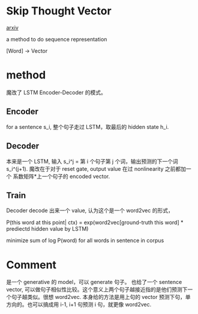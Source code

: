 # Skip Thought Vector

[arxiv](https://arxiv.org/pdf/1506.06726.pdf)

a method to do sequence representation

[Word] -> Vector

# method

魔改了 LSTM Encoder-Decoder 的模式。

## Encoder

for a sentence s_i, 整个句子走过 LSTM，取最后的 hidden state h_i.

## Decoder

本来是一个 LSTM, 输入 s_i^j = 第 i 个句子第 j 个词，输出预测的下一个词 s_i^(j+1). 魔改在于对于 reset gate, output value 在过 nonlinearity 之前都加一个 系数矩阵*上一个句子的 encoded vector. 

## Train

Decoder decode 出来一个 value, 认为这个是一个 word2vec 的形式，

P(this word at this point| ctx) = exp(word2vec[ground-truth this word] * prediectd hidden value by LSTM)

minimize sum of log P(word) for all words in sentence in corpus


# Comment

是一个 generative 的 model，可以 generate 句子。
也给了一个 sentence vector, 可以做句子相似性比较。这个意义上两个句子越接近指的是他们预测下一个句子越类似。很想 word2vec. 
本身给的方法是用上句的 vector 预测下句，单方向的。也可以搞成用 i-1, i+1 句预测 i 句，就更像 word2vec.

